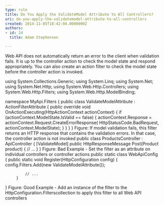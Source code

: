 ```yaml
---
type: rule
title: Do You Apply the ValidateModel Attribute to All Controllers?
uri: do-you-apply-the-validatemodel-attribute-to-all-controllers
created: 2014-11-05T18:42:04.0000000Z
authors:
- id: 24
  title: Adam Stephensen

---
```


Web API does not automatically return an error to the client when validation fails. It is up to the controller action to check the model state and respond appropriately. 
​You can also create an action filter to check the model state before the controller action is invoked.​

using System.Collections.Generic;
 using System.Linq;
 using System.Net;
 using System.Net.Http;
 using System.Web.Http.Controllers;
 using System.Web.Http.Filters;
 using System.Web.Http.ModelBinding;

 namespace MyApi.Filters
 {
 public class ValidateModelAttribute : ActionFilterAttribute
 {
 public override void OnActionExecuting(HttpActionContext actionContext)
 {
 if (actionContext.ModelState.IsValid == false)
 {
 actionContext.Response = actionContext.Request.CreateErrorResponse(
 HttpStatusCode.BadRequest, actionContext.ModelState);
 }
 }
 }
 }​
Figure: If model validation fails, this filter returns an HTTP response that contains the validation errors. In that case, the controller action is not invoked
public class ProductsController : ApiController
 {
 [ValidateModel]
 public HttpResponseMessage Post(Product product)
 {
 // ...
 }
 }
Figure: Bad Example - Set the filter as an attribute on individual controllers or controller actions
public static class WebApiConfig
     {
         public static void Register(HttpConfiguration config)
         {
             config.Filters.Add(new ValidateModelAttribute());

             // ...
         }
 }
Figure: Good Example - Add an instance of the filter to the ​HttpConfiguration.Filterscollection to apply this filter to all Web API controllers
